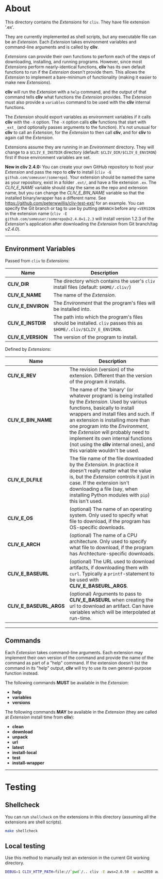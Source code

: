 # About

This directory contains the *Extensions* for `cliv`. They have file extension 
'.ex'.

They are currently implemented as shell scripts, but any executable file can be
an *Extension*. Each *Extension* takes environment variables and command-line 
arguments and is called by **cliv**.

*Extensions* can provide their own functions to perform each of the steps of
downloading, installing, and running programs. However, since most *Extensions*
perform nearly-identical functions, **cliv** has its own default functions
to run if the *Extension* doesn't provide them. This allows the *Extension* to
implement a bare-minimum of functionality (making it easier to make new *Extensions*).

**cliv** will run the *Extension* with a `help` command, and the output of that
command tells **cliv** what functions the *Extension* provides. The *Extension* 
must also provide a `variables` command to be used with the **cliv** internal
functions.

The *Extension* should export variables as environment variables if it calls
**cliv** with the `-X` option. The `-X` option calls **cliv** functions that
start with `_ext_` (and optionally passes arguments to the function). It's not
unusual for **cliv** to call an *Extension*, for the *Extension* to then call
**cliv**, and for **cliv** to again call the *Extension*.

Extensions assume they are running in an *Environment* directory. They will 
change to a `$CLIV_E_INSTDIR` directory (default: `$CLIV_DIR/$CLIV_E_ENVIRON`)
first if those environment variables are set.

**New in cliv 2.4.0:** You can create your own GitHub repository to host your
*Extension* and pass the repo to **cliv** to install (`cliv -E github.com/someuser/somerepo`).
Your extension should be named the same as your repository, exist in a folder 
`.ext/`, and have a file extension `.ex`. The *CLIV_E_NAME* variable should stay
the same as the repo and extension name, but you can change the *CLIV_E_BIN_NAME*
variable so that the installed binary/wrapper has a different name. See
https://github.com/peterwwillis/cliv-test-ext/ for an example. You can specify
the Git branch or tag to use by putting `@BRANCH` before any `=VERSION` in the
extension name (`cliv -E github.com/someuser/somerepo@v2.4.0=1.2.3` will install
version 1.2.3 of the *Extension*'s application after downloading the *Extension*
from Git branch/tag *v2.4.0*).

---

## Environment Variables

Passed from `cliv` to *Extensions*:

| Name | Description |
  --- | ---
| **CLIV_DIR**         | The directory which contains the user's `cliv` install files (default: `$HOME/.cliv/`) |
| **CLIV_E_NAME**      | The name of the *Extension*. |
| **CLIV_E_ENVIRON**   | The *Environment* that the program's files will be installed into. |
| **CLIV_E_INSTDIR**   | The path into which the program's files should be installed. `cliv` passes this as `$HOME/.cliv/$CLIV_E_ENVIRON`. |
| **CLIV_E_VERSION**   | The version of the program to install. |

Defined by *Extensions*:

| Name | Description |
  --- | ---
| **CLIV_E_REV**       | The revision (version) of the extension. Different than the version of the program it installs. |
| **CLIV_E_BIN_NAME**  | The name of the 'binary' (or whatever program) is being installed by the *Extension*. Used by various functions, basically to install wrappers and install files and such. If an extension is installing more than one program into the *Environment*, the *Extension* will probably need to implement its own internal functions (not using the **cliv** internal ones), and this variable wouldn't be used. |
| **CLIV_E_DLFILE**    | The file name of the file downloaded by the *Extension*. In practice it doesn't really matter what the value is, but the *Extension* controls it just in case. If the extension isn't downloading a file (say, when installing Python modules with `pip`) this isn't used. |
| **CLIV_E_OS**        | (optional) The name of an operating system. Only used to specify what file to download, if the program has OS-specific downloads. |
| **CLIV_E_ARCH**      | (optional) The name of a CPU architecture. Only used to specify what file to download, if the program has Archtecture-specific downloads. |
| **CLIV_E_BASEURL**   | (optional) The URL used to download artifacts, if downloading them with `curl`. Typically a `printf`-statement to be used with **CLIV_E_BASEURL_ARGS**. |
| **CLIV_E_BASEURL_ARGS** | (optional) Arguments to pass to **CLIV_E_BASEURL** when creating the url to download an artifact. Can have variables which will be interpolated at run-time. |

---

## Commands

Each *Extension* takes command-line arguments. Each extension may implement their own version of the command and provide the name of the command as part of a "help" command. If the extension doesn't list the command in its "help" output, **cliv** will try to use its own general-purpose function instead.

The following commands **MUST** be available in the *Extension*:
 - **help**
 - **variables**
 - **versions**

The following commands **MAY** be available in the *Extension* (they are called at *Extension* install time from **cliv**):
 - **clean**
 - **download**
 - **unpack**
 - **url**
 - **latest**
 - **install-local**
 - **test**
 - **install-wrapper**

---

# Testing

## Shellcheck
You can run `shellcheck` on the extensions in this directory (assuming all the extensions are shell scripts).
```bash
make shellcheck
```

## Local testing
Use this method to manually test an extension in the current Git working directory.
```bash
DEBUG=1 CLIV_HTTP_PATH=file://`pwd`/.. cliv -E aws=2.0.50 -e aws2050 aws
```

